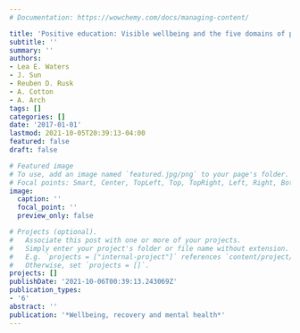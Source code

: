 ```yaml
---
# Documentation: https://wowchemy.com/docs/managing-content/

title: 'Positive education: Visible wellbeing and the five domains of positive functioning.'
subtitle: ''
summary: ''
authors:
- Lea E. Waters
- J. Sun
- Reuben D. Rusk
- A. Cotton
- A. Arch
tags: []
categories: []
date: '2017-01-01'
lastmod: 2021-10-05T20:39:13-04:00
featured: false
draft: false

# Featured image
# To use, add an image named `featured.jpg/png` to your page's folder.
# Focal points: Smart, Center, TopLeft, Top, TopRight, Left, Right, BottomLeft, Bottom, BottomRight.
image:
  caption: ''
  focal_point: ''
  preview_only: false

# Projects (optional).
#   Associate this post with one or more of your projects.
#   Simply enter your project's folder or file name without extension.
#   E.g. `projects = ["internal-project"]` references `content/project/deep-learning/index.md`.
#   Otherwise, set `projects = []`.
projects: []
publishDate: '2021-10-06T00:39:13.243069Z'
publication_types:
- '6'
abstract: ''
publication: '*Wellbeing, recovery and mental health*'
---
```

